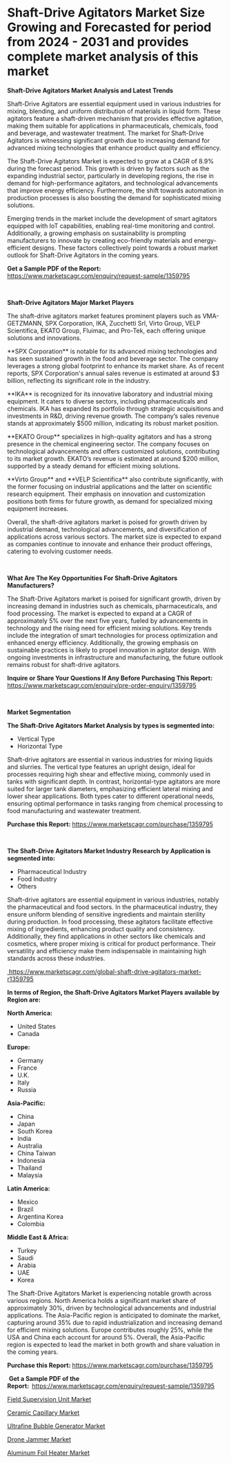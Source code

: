 <p><h1>Shaft-Drive Agitators Market Size Growing and Forecasted for period from 2024 - 2031 and provides complete market analysis of this market</h1></p><p><strong>Shaft-Drive Agitators Market Analysis and Latest Trends</strong></p>
<p><p>Shaft-Drive Agitators are essential equipment used in various industries for mixing, blending, and uniform distribution of materials in liquid form. These agitators feature a shaft-driven mechanism that provides effective agitation, making them suitable for applications in pharmaceuticals, chemicals, food and beverage, and wastewater treatment. The market for Shaft-Drive Agitators is witnessing significant growth due to increasing demand for advanced mixing technologies that enhance product quality and efficiency.</p><p>The Shaft-Drive Agitators Market is expected to grow at a CAGR of 8.9% during the forecast period. This growth is driven by factors such as the expanding industrial sector, particularly in developing regions, the rise in demand for high-performance agitators, and technological advancements that improve energy efficiency. Furthermore, the shift towards automation in production processes is also boosting the demand for sophisticated mixing solutions. </p><p>Emerging trends in the market include the development of smart agitators equipped with IoT capabilities, enabling real-time monitoring and control. Additionally, a growing emphasis on sustainability is prompting manufacturers to innovate by creating eco-friendly materials and energy-efficient designs. These factors collectively point towards a robust market outlook for Shaft-Drive Agitators in the coming years.</p></p>
<p><strong>Get a Sample PDF of the Report:&nbsp;</strong> <a href="https://www.marketscagr.com/enquiry/request-sample/1359795?utm_campaign=1889&utm_medium=2&utm_source=Github&utm_content=ia&utm_term=26122024&utm_id=shaft-drive-agitators">https://www.marketscagr.com/enquiry/request-sample/1359795</a></p>
<p>&nbsp;</p>
<p><strong>Shaft-Drive Agitators Major Market Players</strong></p>
<p><p>The shaft-drive agitators market features prominent players such as VMA-GETZMANN, SPX Corporation, IKA, Zucchetti Srl, Virto Group, VELP Scientifica, EKATO Group, Fluimac, and Pro-Tek, each offering unique solutions and innovations.</p><p>**SPX Corporation** is notable for its advanced mixing technologies and has seen sustained growth in the food and beverage sector. The company leverages a strong global footprint to enhance its market share. As of recent reports, SPX Corporation's annual sales revenue is estimated at around $3 billion, reflecting its significant role in the industry.</p><p>**IKA** is recognized for its innovative laboratory and industrial mixing equipment. It caters to diverse sectors, including pharmaceuticals and chemicals. IKA has expanded its portfolio through strategic acquisitions and investments in R&D, driving revenue growth. The company’s sales revenue stands at approximately $500 million, indicating its robust market position.</p><p>**EKATO Group** specializes in high-quality agitators and has a strong presence in the chemical engineering sector. The company focuses on technological advancements and offers customized solutions, contributing to its market growth. EKATO’s revenue is estimated at around $200 million, supported by a steady demand for efficient mixing solutions.</p><p>**Virto Group** and **VELP Scientifica** also contribute significantly, with the former focusing on industrial applications and the latter on scientific research equipment. Their emphasis on innovation and customization positions both firms for future growth, as demand for specialized mixing equipment increases.</p><p>Overall, the shaft-drive agitators market is poised for growth driven by industrial demand, technological advancements, and diversification of applications across various sectors. The market size is expected to expand as companies continue to innovate and enhance their product offerings, catering to evolving customer needs.</p></p>
<p>&nbsp;</p>
<p><strong>What Are The Key Opportunities For Shaft-Drive Agitators Manufacturers?</strong></p>
<p><p>The Shaft-Drive Agitators market is poised for significant growth, driven by increasing demand in industries such as chemicals, pharmaceuticals, and food processing. The market is expected to expand at a CAGR of approximately 5% over the next five years, fueled by advancements in technology and the rising need for efficient mixing solutions. Key trends include the integration of smart technologies for process optimization and enhanced energy efficiency. Additionally, the growing emphasis on sustainable practices is likely to propel innovation in agitator design. With ongoing investments in infrastructure and manufacturing, the future outlook remains robust for shaft-drive agitators.</p></p>
<p><strong>Inquire or Share Your Questions If Any Before Purchasing This Report:</strong> <a href="https://www.marketscagr.com/enquiry/pre-order-enquiry/1359795?utm_campaign=1889&utm_medium=2&utm_source=Github&utm_content=ia&utm_term=26122024&utm_id=shaft-drive-agitators">https://www.marketscagr.com/enquiry/pre-order-enquiry/1359795</a></p>
<p>&nbsp;</p>
<p><strong>Market Segmentation</strong></p>
<p><strong>The Shaft-Drive Agitators Market Analysis by types is segmented into:</strong></p>
<p><ul><li>Vertical Type</li><li>Horizontal Type</li></ul></p>
<p><p>Shaft-drive agitators are essential in various industries for mixing liquids and slurries. The vertical type features an upright design, ideal for processes requiring high shear and effective mixing, commonly used in tanks with significant depth. In contrast, horizontal-type agitators are more suited for larger tank diameters, emphasizing efficient lateral mixing and lower shear applications. Both types cater to different operational needs, ensuring optimal performance in tasks ranging from chemical processing to food manufacturing and wastewater treatment.</p></p>
<p><strong>Purchase this Report:&nbsp;</strong><a href="https://www.marketscagr.com/purchase/1359795?utm_campaign=1889&utm_medium=2&utm_source=Github&utm_content=ia&utm_term=26122024&utm_id=shaft-drive-agitators">https://www.marketscagr.com/purchase/1359795</a></p>
<p>&nbsp;</p>
<p><strong>The Shaft-Drive Agitators Market Industry Research by Application is segmented into:</strong></p>
<p><ul><li>Pharmaceutical Industry</li><li>Food Industry</li><li>Others</li></ul></p>
<p><p>Shaft-drive agitators are essential equipment in various industries, notably the pharmaceutical and food sectors. In the pharmaceutical industry, they ensure uniform blending of sensitive ingredients and maintain sterility during production. In food processing, these agitators facilitate effective mixing of ingredients, enhancing product quality and consistency. Additionally, they find applications in other sectors like chemicals and cosmetics, where proper mixing is critical for product performance. Their versatility and efficiency make them indispensable in maintaining high standards across these industries.</p></p>
<p><a href="https://www.marketscagr.com/global-shaft-drive-agitators-market-r1359795?utm_campaign=1889&utm_medium=2&utm_source=Github&utm_content=ia&utm_term=26122024&utm_id=shaft-drive-agitators">&nbsp;https://www.marketscagr.com/global-shaft-drive-agitators-market-r1359795</a></p>
<p><strong>In terms of Region, the Shaft-Drive Agitators Market Players available by Region are:</strong></p>
<p>
    <p> <strong> North America: </strong>
        <ul>
            <li>United States</li>
            <li>Canada</li>
        </ul>
        </p> 
    <p> <strong> Europe: </strong>
        <ul>
            <li>Germany</li>
            <li>France</li>
            <li>U.K.</li>
            <li>Italy</li>
            <li>Russia</li>
        </ul>
        </p> 
    <p> <strong> Asia-Pacific: </strong>
        <ul>
            <li>China</li>
            <li>Japan</li>
            <li>South Korea</li>
            <li>India</li>
            <li>Australia</li>
            <li>China Taiwan</li>
            <li>Indonesia</li>
            <li>Thailand</li>
            <li>Malaysia</li>
        </ul>
        </p> 
    <p> <strong> Latin America: </strong>
        <ul>
            <li>Mexico</li>
            <li>Brazil</li>
            <li>Argentina Korea</li>
            <li>Colombia</li>
        </ul>
        </p> 
    <p> <strong> Middle East & Africa: </strong>
        <ul>
            <li>Turkey</li>
            <li>Saudi</li>
            <li>Arabia</li>
            <li>UAE</li>
            <li>Korea</li>
        </ul>
    </p>
    </p>
<p><p>The Shaft-Drive Agitators Market is experiencing notable growth across various regions. North America holds a significant market share of approximately 30%, driven by technological advancements and industrial applications. The Asia-Pacific region is anticipated to dominate the market, capturing around 35% due to rapid industrialization and increasing demand for efficient mixing solutions. Europe contributes roughly 25%, while the USA and China each account for around 5%. Overall, the Asia-Pacific region is expected to lead the market in both growth and share valuation in the coming years.</p></p>
<p><strong>Purchase this Report: </strong><a href="https://www.marketscagr.com/purchase/1359795?utm_campaign=1889&utm_medium=2&utm_source=Github&utm_content=ia&utm_term=26122024&utm_id=shaft-drive-agitators">https://www.marketscagr.com/purchase/1359795</a></p>
<p>&nbsp;<strong>Get a Sample PDF of the Report:&nbsp;&nbsp;</strong><a href="https://www.marketscagr.com/enquiry/request-sample/1359795?utm_campaign=1889&utm_medium=2&utm_source=Github&utm_content=ia&utm_term=26122024&utm_id=shaft-drive-agitators">https://www.marketscagr.com/enquiry/request-sample/1359795</a></p>
<p><strong></strong></p>
<p><p><a href="https://www.linkedin.com/pulse/field-supervision-unit-market-analysis-industry-trends-cagr-4ls0f?utm_campaign=1889&utm_medium=2&utm_source=Github&utm_content=ia&utm_term=26122024&utm_id=shaft-drive-agitators">Field Supervision Unit Market</a></p><p><a href="https://www.linkedin.com/pulse/ceramic-capillary-market-projections-insights-valuation-cagr-94-irdnc?utm_campaign=1889&utm_medium=2&utm_source=Github&utm_content=ia&utm_term=26122024&utm_id=shaft-drive-agitators">Ceramic Capillary Market</a></p><p><a href="https://www.linkedin.com/pulse/revenue-market-growth-insights-ultrafine-bubble-generator-ve7gf?utm_campaign=1889&utm_medium=2&utm_source=Github&utm_content=ia&utm_term=26122024&utm_id=shaft-drive-agitators">Ultrafine Bubble Generator Market</a></p><p><a href="https://www.linkedin.com/pulse/drone-jammer-market-trends-projected-cagr-14-from-2024-yq34e?utm_campaign=1889&utm_medium=2&utm_source=Github&utm_content=ia&utm_term=26122024&utm_id=shaft-drive-agitators">Drone Jammer Market</a></p><p><a href="https://www.linkedin.com/pulse/global-aluminum-foil-heater-market-size-2024-2031-technology-application-bdx6c?utm_campaign=1889&utm_medium=2&utm_source=Github&utm_content=ia&utm_term=26122024&utm_id=shaft-drive-agitators">Aluminum Foil Heater Market</a></p></p>
